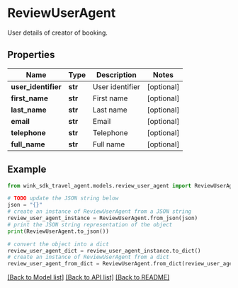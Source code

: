 # ReviewUserAgent

User details of creator of booking.

## Properties

Name | Type | Description | Notes
------------ | ------------- | ------------- | -------------
**user_identifier** | **str** | User identifier | [optional] 
**first_name** | **str** | First name | [optional] 
**last_name** | **str** | Last name | [optional] 
**email** | **str** | Email | [optional] 
**telephone** | **str** | Telephone | [optional] 
**full_name** | **str** | Full name | [optional] 

## Example

```python
from wink_sdk_travel_agent.models.review_user_agent import ReviewUserAgent

# TODO update the JSON string below
json = "{}"
# create an instance of ReviewUserAgent from a JSON string
review_user_agent_instance = ReviewUserAgent.from_json(json)
# print the JSON string representation of the object
print(ReviewUserAgent.to_json())

# convert the object into a dict
review_user_agent_dict = review_user_agent_instance.to_dict()
# create an instance of ReviewUserAgent from a dict
review_user_agent_from_dict = ReviewUserAgent.from_dict(review_user_agent_dict)
```
[[Back to Model list]](../README.md#documentation-for-models) [[Back to API list]](../README.md#documentation-for-api-endpoints) [[Back to README]](../README.md)


